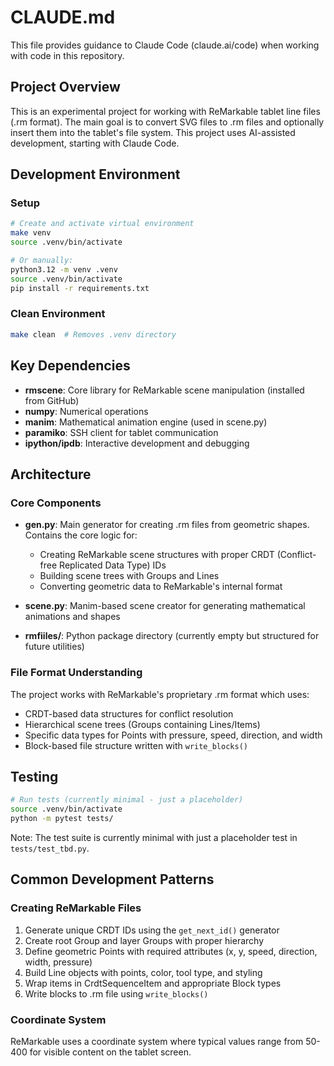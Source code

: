 # CLAUDE.md

This file provides guidance to Claude Code (claude.ai/code) when working with code in this repository.

## Project Overview

This is an experimental project for working with ReMarkable tablet
line files (.rm format). The main goal is to convert SVG files to .rm
files and optionally insert them into the tablet's file system. This
project uses AI-assisted development, starting with Claude Code.

## Development Environment

### Setup
```bash
# Create and activate virtual environment
make venv
source .venv/bin/activate

# Or manually:
python3.12 -m venv .venv
source .venv/bin/activate
pip install -r requirements.txt
```

### Clean Environment
```bash
make clean  # Removes .venv directory
```

## Key Dependencies

- **rmscene**: Core library for ReMarkable scene manipulation (installed from GitHub)
- **numpy**: Numerical operations
- **manim**: Mathematical animation engine (used in scene.py)
- **paramiko**: SSH client for tablet communication
- **ipython/ipdb**: Interactive development and debugging

## Architecture

### Core Components

- **gen.py**: Main generator for creating .rm files from geometric shapes. Contains the core logic for:
  - Creating ReMarkable scene structures with proper CRDT (Conflict-free Replicated Data Type) IDs
  - Building scene trees with Groups and Lines
  - Converting geometric data to ReMarkable's internal format

- **scene.py**: Manim-based scene creator for generating mathematical animations and shapes

- **rmfiiles/**: Python package directory (currently empty but structured for future utilities)

### File Format Understanding

The project works with ReMarkable's proprietary .rm format which uses:
- CRDT-based data structures for conflict resolution
- Hierarchical scene trees (Groups containing Lines/Items)
- Specific data types for Points with pressure, speed, direction, and width
- Block-based file structure written with `write_blocks()`

## Testing

```bash
# Run tests (currently minimal - just a placeholder)
source .venv/bin/activate
python -m pytest tests/
```

Note: The test suite is currently minimal with just a placeholder test in `tests/test_tbd.py`.

## Common Development Patterns

### Creating ReMarkable Files
1. Generate unique CRDT IDs using the `get_next_id()` generator
2. Create root Group and layer Groups with proper hierarchy
3. Define geometric Points with required attributes (x, y, speed, direction, width, pressure)
4. Build Line objects with points, color, tool type, and styling
5. Wrap items in CrdtSequenceItem and appropriate Block types
6. Write blocks to .rm file using `write_blocks()`

### Coordinate System
ReMarkable uses a coordinate system where typical values range from 50-400 for visible content on the tablet screen.
